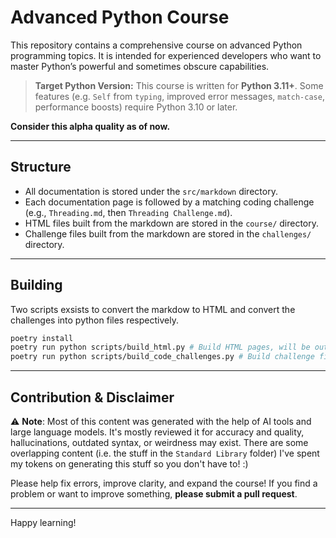 # Advanced Python Course

This repository contains a comprehensive course on advanced Python programming topics. It is intended for experienced developers who want to master Python’s powerful and sometimes obscure capabilities.

> **Target Python Version:** This course is written for **Python 3.11+**. Some features (e.g. `Self` from `typing`, improved error messages, `match-case`, performance boosts) require Python 3.10 or later.

**Consider this alpha quality as of now.**

---

## Structure

* All documentation is stored under the `src/markdown` directory.
* Each documentation page is followed by a matching coding challenge (e.g., `Threading.md`, then `Threading Challenge.md`).
* HTML files built from the markdown are stored in the `course/` directory.
* Challenge files built from the markdown are stored in the `challenges/` directory.

---

## Building

Two scripts exsists to convert the markdow to HTML and convert the challenges into python files respectively.

```bash
poetry install
poetry run python scripts/build_html.py # Build HTML pages, will be output in the /course folder
poetry run python scripts/build_code_challenges.py # Build challenge files, will be output in the /challenges folder
```

---

## Contribution & Disclaimer

⚠️ **Note**: Most of this content was generated with the help of AI tools and large language models. It's mostly reviewed it for accuracy and quality, hallucinations, outdated syntax, or weirdness may exist. There are some overlapping content (i.e. the stuff in the `Standard Library` folder) I've spent my tokens on generating this stuff so you don't have to! :)

Please help fix errors, improve clarity, and expand the course! If you find a problem or want to improve something, **please submit a pull request**.

---

Happy learning!
